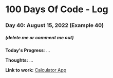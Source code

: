 # 100 Days Of Code - Log

### Day 40: August 15, 2022 (Example 40)
##### (delete me or comment me out)

**Today's Progress**: ...

**Thoughts:** ...

**Link to work:** [Calculator App](https://github.com/username/reponame)
